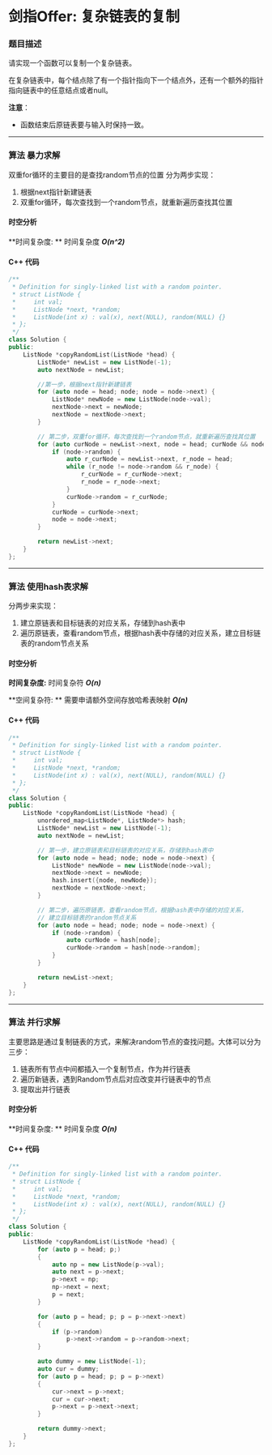 # 剑指Offer:  复杂链表的复制

### 题目描述

请实现一个函数可以复制一个复杂链表。

在复杂链表中，每个结点除了有一个指针指向下一个结点外，还有一个额外的指针指向链表中的任意结点或者null。

**注意**：

- 函数结束后原链表要与输入时保持一致。

----------

### 算法 暴力求解

双重for循环的主要目的是查找random节点的位置
分为两步实现：

1. 根据next指针新建链表
2. 双重for循环，每次查找到一个random节点，就重新遍历查找其位置

#### 时空分析

**时间复杂度: ** 时间复杂度 ***O(n^2)***

#### C++ 代码

```cpp
/**
 * Definition for singly-linked list with a random pointer.
 * struct ListNode {
 *     int val;
 *     ListNode *next, *random;
 *     ListNode(int x) : val(x), next(NULL), random(NULL) {}
 * };
 */
class Solution {
public:
    ListNode *copyRandomList(ListNode *head) {
        ListNode* newList = new ListNode(-1);
        auto nextNode = newList;

        //第一步，根据next指针新建链表
        for (auto node = head; node; node = node->next) {
            ListNode* newNode = new ListNode(node->val);
            nextNode->next = newNode;
            nextNode = nextNode->next;
        }

        // 第二步，双重for循环，每次查找到一个random节点，就重新遍历查找其位置
        for (auto curNode = newList->next, node = head; curNode && node; ) {
            if (node->random) {
                auto r_curNode = newList->next, r_node = head;
                while (r_node != node->random && r_node) {
                    r_curNode = r_curNode->next;
                    r_node = r_node->next;
                }
                curNode->random = r_curNode;
            }
            curNode = curNode->next;
            node = node->next;
        }

        return newList->next;
    }
};
```

---

### 算法 使用hash表求解

分两步来实现：
1. 建立原链表和目标链表的对应关系，存储到hash表中
2. 遍历原链表，查看random节点，根据hash表中存储的对应关系，建立目标链表的random节点关系

#### 时空分析

**时间复杂度:** 时间复杂符 ***O(n)***

**空间复杂符: ** 需要申请额外空间存放哈希表映射 ***O(n)***

#### C++ 代码

```cpp
/**
 * Definition for singly-linked list with a random pointer.
 * struct ListNode {
 *     int val;
 *     ListNode *next, *random;
 *     ListNode(int x) : val(x), next(NULL), random(NULL) {}
 * };
 */
class Solution {
public:
    ListNode *copyRandomList(ListNode *head) {
        unordered_map<ListNode*, ListNode*> hash;
        ListNode* newList = new ListNode(-1);
        auto nextNode = newList;

        // 第一步，建立原链表和目标链表的对应关系，存储到hash表中
        for (auto node = head; node; node = node->next) {
            ListNode* newNode = new ListNode(node->val);
            nextNode->next = newNode;
            hash.insert({node, newNode});
            nextNode = nextNode->next;
        }

        // 第二步，遍历原链表，查看random节点，根据hash表中存储的对应关系，
        // 建立目标链表的random节点关系
        for (auto node = head; node; node = node->next) {
            if (node->random) {
                auto curNode = hash[node];
                curNode->random = hash[node->random];
            }
        }

        return newList->next;
    }
};
```
----

### 算法 并行求解

主要思路是通过复制链表的方式，来解决random节点的查找问题。大体可以分为三步：
1. 链表所有节点中间都插入一个复制节点，作为并行链表
2. 遍历新链表，遇到Random节点后对应改变并行链表中的节点
3. 提取出并行链表

#### 时空分析

**时间复杂度: ** 时间复杂度 ***O(n)***

#### C++ 代码

```cpp
/**
 * Definition for singly-linked list with a random pointer.
 * struct ListNode {
 *     int val;
 *     ListNode *next, *random;
 *     ListNode(int x) : val(x), next(NULL), random(NULL) {}
 * };
 */
class Solution {
public:
    ListNode *copyRandomList(ListNode *head) {
        for (auto p = head; p;)
        {
            auto np = new ListNode(p->val);
            auto next = p->next;
            p->next = np;
            np->next = next;
            p = next;
        }

        for (auto p = head; p; p = p->next->next)
        {
            if (p->random)
                p->next->random = p->random->next;
        }

        auto dummy = new ListNode(-1);
        auto cur = dummy;
        for (auto p = head; p; p = p->next)
        {
            cur->next = p->next;
            cur = cur->next;
            p->next = p->next->next;
        }

        return dummy->next;
    }
};
```
